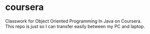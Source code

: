 # coursera
  
Classwork for Object Oriented Programming In Java on Coursera.  
This repo is just so I can transfer easily between my PC and laptop. 
